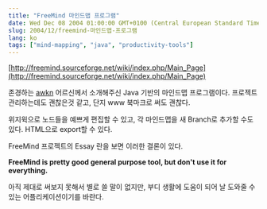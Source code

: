 ```yaml
---
title: "FreeMind 마인드맵 프로그램"
date: Wed Dec 08 2004 01:00:00 GMT+0100 (Central European Standard Time)
slug: 2004/12/freemind-마인드맵-프로그램
lang: ko
tags: ["mind-mapping", "java", "productivity-tools"]
---
```


[http://freemind.sourceforge.net/wiki/index.php/Main_Page](http://freemind.sourceforge.net/wiki/index.php/Main_Page)

존경하는 [awkn](http://linux.dnip.net:8000/public/) 어르신께서 소개해주신 Java 기반의 마인드맵 프로그램이다. 
프로젝트 관리하는데도 괜찮은것 같고, 단지 www 북마크로 써도 괜찮다.

위지윅으로 노드들을 예쁘게 편집할 수 있고, 각 마인드맵을 새 Branch로 추가할 수도 있다. HTML으로 export할 수 있다. 

FreeMind 프로젝트의 Essay 란을 보면 이러한 결론이 있다.

**FreeMind is pretty good general purpose tool, but don't use it for everything.**

아직 제대로 써보지 못해서 별로 쓸 말이 없지만, 부디 생활에 도움이 되어 날 도와줄 수 있는 어플리케이션이기를 바란다.
